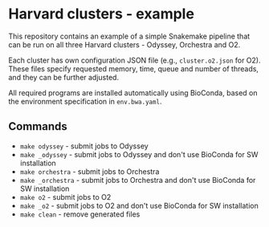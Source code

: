 # Harvard clusters - example

This repository contains an example of a simple Snakemake pipeline that can be
run on all three Harvard clusters - Odyssey, Orchestra and O2.

Each cluster has own configuration JSON file (e.g., `cluster.o2.json`
for O2).  These files specify requested memory, time, queue and number of
threads, and they can be further adjusted.

All required programs are installed automatically using BioConda, based on the
environment specification in `env.bwa.yaml`.


## Commands

* `make odyssey` - submit jobs to Odyssey
* `make _odyssey` - submit jobs to Odyssey and don't use BioConda for SW installation
* `make orchestra` - submit jobs to Orchestra
* `make _orchestra` - submit jobs to Orchestra and don't use BioConda for SW installation
* `make o2` - submit jobs to O2
* `make _o2` - submit jobs to O2 and don't use BioConda for SW installation
* `make clean` - remove generated files
